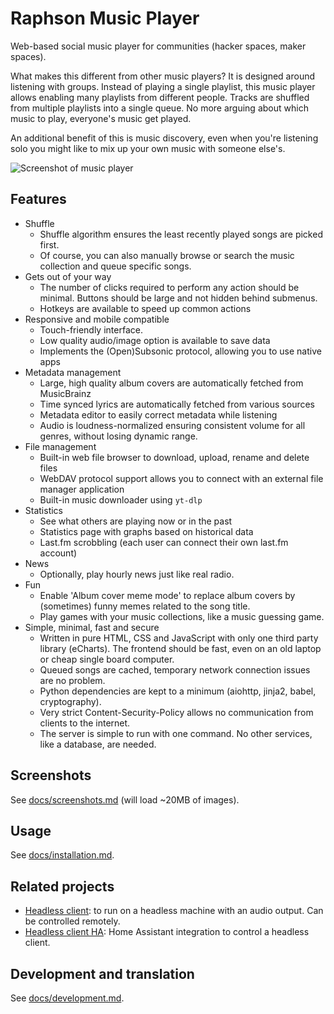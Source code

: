 # Raphson Music Player

Web-based social music player for communities (hacker spaces, maker spaces).

What makes this different from other music players? It is designed around listening with groups. Instead of playing a single playlist, this music player allows enabling many playlists from different people. Tracks are shuffled from multiple playlists into a single queue. No more arguing about which music to play, everyone's music get played.

An additional benefit of this is music discovery, even when you're listening solo you might like to mix up your own music with someone else's.

![Screenshot of music player](https://downloads.rkslot.nl/music-player-screenshots/player6-small.webp)

## Features

- Shuffle
    - Shuffle algorithm ensures the least recently played songs are picked first.
    - Of course, you can also manually browse or search the music collection and queue specific songs.
- Gets out of your way
    - The number of clicks required to perform any action should be minimal. Buttons should be large and not hidden behind submenus.
    - Hotkeys are available to speed up common actions
- Responsive and mobile compatible
    - Touch-friendly interface.
    - Low quality audio/image option is available to save data
    - Implements the (Open)Subsonic protocol, allowing you to use native apps
- Metadata management
    - Large, high quality album covers are automatically fetched from MusicBrainz
    - Time synced lyrics are automatically fetched from various sources
    - Metadata editor to easily correct metadata while listening
    - Audio is loudness-normalized ensuring consistent volume for all genres, without losing dynamic range.
- File management
    - Built-in web file browser to download, upload, rename and delete files
    - WebDAV protocol support allows you to connect with an external file manager application
    - Built-in music downloader using `yt-dlp`
- Statistics
    - See what others are playing now or in the past
    - Statistics page with graphs based on historical data
    - Last.fm scrobbling (each user can connect their own last.fm account)
- News
    - Optionally, play hourly news just like real radio.
- Fun
    - Enable 'Album cover meme mode' to replace album covers by (sometimes) funny memes related to the song title.
    - Play games with your music collections, like a music guessing game.
- Simple, minimal, fast and secure
    - Written in pure HTML, CSS and JavaScript with only one third party library (eCharts). The frontend should be fast, even on an old laptop or cheap single board computer.
    - Queued songs are cached, temporary network connection issues are no problem.
    - Python dependencies are kept to a minimum (aiohttp, jinja2, babel, cryptography).
    - Very strict Content-Security-Policy allows no communication from clients to the internet.
    - The server is simple to run with one command. No other services, like a database, are needed.

## Screenshots

See [docs/screenshots.md](docs/screenshots.md) (will load ~20MB of images).

## Usage

See [docs/installation.md](docs/installation.md).

## Related projects

- [Headless client](https://codeberg.org/raphson/music-headless): to run on a headless machine with an audio output. Can be controlled remotely.
- [Headless client HA](https://codeberg.org/raphson/music-headless-ha): Home Assistant integration to control a headless client.

## Development and translation

See [docs/development.md](docs/development.md).
